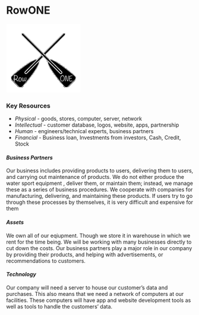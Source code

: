 # RowONE

![](IMG_78243.jpg)

### **Key Resources**

* *Physical* - goods, stores, computer, server, network
* *Intellectual* - customer database, logos, website, apps, partnership
* *Human* - engineers/technical experts, business partners
* *Financial* - Business loan, Investments from investors, Cash, Credit, Stock 

#### *Business Partners* ####

Our business includes providing products to users, delivering them to users, and carrying out maintenance of products. We do not either
produce the water sport equipment , deliver them, or maintain them; instead, we manage these as a series of business procedures. We
cooperate with companies for manufacturing, delivering, and maintaining these products. If users try to go through these processes by
themselves, it is very difficult and expensive for them

#### *Assets*

We own all of our eqiupment. Though we store it in warehouse in which we rent for the time being. 
We will be working with many businesses directly to cut down the costs. Our business partners play a major role in our company by 
providing their products, and helping with advertisements, or recommendations to customers.

#### *Technology*

Our company will need a server to house our customer’s data and purchases. This also means that we need a network of computers at our facilities. These computers will have app and website development tools as well as tools to handle the customers’ data.
